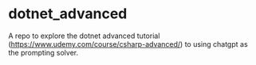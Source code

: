 # dotnet_advanced
A repo to explore the dotnet advanced tutorial (https://www.udemy.com/course/csharp-advanced/) to using chatgpt as the prompting solver.
